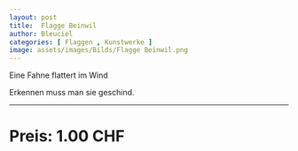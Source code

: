 ```yaml
---
layout: post
title:  Flagge Beinwil
author: Bleuciel
categories: [ Flaggen , Kunstwerke ]
image: assets/images/Bilds/Flagge Beinwil.png
---
```


Eine Fahne flattert im Wind

Erkennen muss man sie geschind.

-----

# Preis: 1.00 CHF
